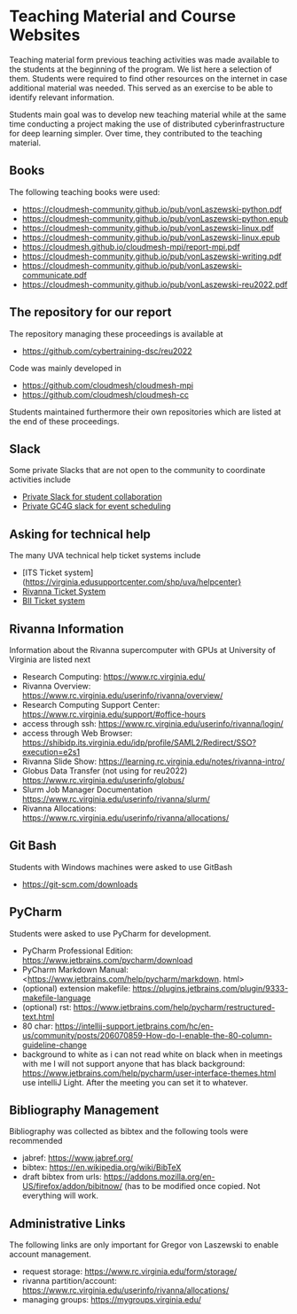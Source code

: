 # Teaching Material and Course Websites

Teaching material form previous teaching activities was made available to the 
students at the beginning of the program. We list here a selection of them. 
Students were required to find other resources on the internet in case 
additional material was needed. This served as an exercise to be able to 
identify relevant information.

Students main goal was to develop new teaching material while at the
same time conducting a project making the use of distributed
cyberinfrastructure for deep learning simpler. Over time, they
contributed to the teaching material.


## Books

The following teaching books were used:

* <https://cloudmesh-community.github.io/pub/vonLaszewski-python.pdf>
* <https://cloudmesh-community.github.io/pub/vonLaszewski-python.epub>
* <https://cloudmesh-community.github.io/pub/vonLaszewski-linux.pdf>
* <https://cloudmesh-community.github.io/pub/vonLaszewski-linux.epub>
* <https://cloudmesh.github.io/cloudmesh-mpi/report-mpi.pdf>
* <https://cloudmesh-community.github.io/pub/vonLaszewski-writing.pdf>
* <https://cloudmesh-community.github.io/pub/vonLaszewski-communicate.pdf>
* <https://cloudmesh-community.github.io/pub/vonLaszewski-reu2022.pdf>

## The repository for our report

The repository managing these proceedings is available at

* <https://github.com/cybertraining-dsc/reu2022>

Code was mainly developed in

* <https://github.com/cloudmesh/cloudmesh-mpi>
* <https://github.com/cloudmesh/cloudmesh-cc>

Students maintained furthermore their own repositories which are listed at the 
end of these proceedings.

## Slack

Some private Slacks that are not open to the community to coordinate 
activities include

* [Private Slack for student collaboration](https://cloudmesh-reu2022.slack.com)
* [Private GC4G slack for event scheduling](https://biocomplexity-eoo5671.slack.com/archives/C031CR0B2QG)

## Asking for technical help

The many UVA technical help ticket systems include

* [ITS Ticket system](https://virginia.edusupportcenter.com/shp/uva/helpcenter}
* [Rivanna Ticket System](https://varesearchhelp.atlassian.net/servicedesk/customer/user/requests?page=1&reporter=all)
* [BII Ticket system](https://uva-biocomplexity.atlassian.net/servicedesk/customer/user/requests?page=1&reporter=all&statuses=open&statuses=closed)

## Rivanna Information

Information about the Rivanna supercomputer with GPUs at University of 
Virginia are listed next

* Research Computing: <https://www.rc.virginia.edu/>
* Rivanna Overview: <https://www.rc.virginia.edu/userinfo/rivanna/overview/>
* Research Computing Support Center: <https://www.rc.virginia.edu/support/#office-hours>
* access through ssh: <https://www.rc.virginia.edu/userinfo/rivanna/login/>
* access through Web Browser: <https://shibidp.its.virginia.edu/idp/profile/SAML2/Redirect/SSO?execution=e2s1>
* Rivanna Slide Show: <https://learning.rc.virginia.edu/notes/rivanna-intro/>
* Globus Data Transfer (not using for reu2022) <https://www.rc.virginia.edu/userinfo/globus/>
* Slurm Job Manager Documentation <https://www.rc.virginia.edu/userinfo/rivanna/slurm/>
* Rivanna Allocations: <https://www.rc.virginia.edu/userinfo/rivanna/allocations/>


## Git Bash 

Students with Windows machines were asked to use GitBash

* <https://git-scm.com/downloads>

## PyCharm

Students were asked to use PyCharm for development.

* PyCharm Professional Edition: <https://www.jetbrains.com/pycharm/download>
* PyCharm Markdown Manual: <https://www.jetbrains.com/help/pycharm/markdown.
  html>
* (optional) extension makefile: <https://plugins.jetbrains.com/plugin/9333-makefile-language>
* (optional) rst: <https://www.jetbrains.com/help/pycharm/restructured-text.html>
* 80 char: <https://intellij-support.jetbrains.com/hc/en-us/community/posts/206070859-How-do-I-enable-the-80-column-guideline-change>
* background to white as i can not read white on black when in meetings with me 
  I will not support anyone that has black background: 
  <https://www.jetbrains.com/help/pycharm/user-interface-themes.html> 
  use intelliJ Light. After the meeting you can set it to whatever. 

## Bibliography Management

Bibliography was collected as bibtex and the following tools were recommended

* jabref: <https://www.jabref.org/>
* bibtex: <https://en.wikipedia.org/wiki/BibTeX>
* draft bibtex from urls: <https://addons.mozilla.org/en-US/firefox/addon/bibitnow/> 
  (has to be modified once copied. Not everything will work.

## Administrative Links

The following links are only important for Gregor von Laszewski to enable 
account management.

* request storage: <https://www.rc.virginia.edu/form/storage/>
* rivanna partition/account: <https://www.rc.virginia.edu/userinfo/rivanna/allocations/>
* managing groups: <https://mygroups.virginia.edu/>
